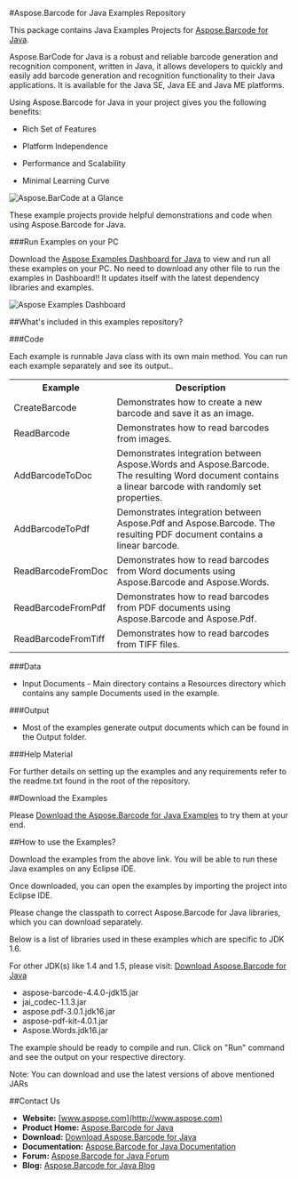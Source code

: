 #Aspose.Barcode for Java Examples Repository

This package contains Java Examples Projects for [Aspose.Barcode for Java](http://www.aspose.com/categories/java-components/aspose.barcode-for-java/default.aspx).

Aspose.BarCode for Java is a robust and reliable barcode generation and recognition component, written in Java, it allows developers to quickly and easily add barcode generation and recognition functionality to their Java applications. It is available for the Java SE, Java EE and Java ME platforms.

Using Aspose.Barcode for Java in your project gives you the following benefits:

+ Rich Set of Features

+ Platform Independence

+ Performance and Scalability

+ Minimal Learning Curve

![Aspose.BarCode at a Glance](http://www.aspose.com/Aspose.BarCode/Images/aspose.barcode-for-java.jpg "Aspose.BarCode at a Glance")

These example projects provide helpful demonstrations and code when using Aspose.Barcode for Java.

###Run Examples on your PC

Download the [Aspose Examples Dashboard for Java](http://www.aspose.com/community/files/72/java-components/aspose.total-for-java/category1426.aspx) to view and run all these examples on your PC. No need to download any other file to run the examples in Dashboard!! It updates itself with the latest dependency libraries and examples.

![Aspose Examples Dashboard](http://www.aspose.com/blogs/wp-content/uploads/2013/03/Java-Dashboard1.png "Aspose Examples Dashboard")

##What's included in this examples repository?

###Code

Each example is runnable Java class with its own main method. You can run each example separately and see its output..

<table>
  <tr><th>Example<th>Description</th></tr>
  <tr><td>CreateBarcode</td><td>Demonstrates how to create a new barcode and save it as an image.</td></tr>
  <tr><td>ReadBarcode</td><td>Demonstrates how to read barcodes from images.</td></tr>
  <tr><td>AddBarcodeToDoc</td><td>Demonstrates integration between Aspose.Words and Aspose.Barcode. The resulting Word document contains a linear barcode with randomly set properties.</td></tr>
  <tr><td>AddBarcodeToPdf</td><td>Demonstrates integration between Aspose.Pdf and Aspose.Barcode. The resulting PDF document contains a linear barcode.</td></tr>
  <tr><td>ReadBarcodeFromDoc</td><td>Demonstrates how to read barcodes from Word documents using Aspose.Barcode and Aspose.Words.</td></tr>
  <tr><td>ReadBarcodeFromPdf</td><td>Demonstrates how to read barcodes from PDF documents using Aspose.Barcode and Aspose.Pdf.</td></tr>
  <tr><td>ReadBarcodeFromTiff</td><td>Demonstrates how to read barcodes from TIFF files.</td></tr>
</table>

###Data

+ Input Documents - Main directory contains a Resources directory which contains any sample Documents used in the example.

###Output

+ Most of the examples generate output documents which can be found in the Output folder.


###Help Material

For further details on setting up the examples and any requirements refer to the readme.txt found in the root of the repository.


##Download the Examples

Please [Download the Aspose.Barcode for Java Examples](https://github.com/asposebarcode/Aspose_Barcode_Java/downloads) to try them at your end.


##How to use the Examples?

Download the examples from the above link. You will be able to run these Java examples on any Eclipse IDE.  

Once downloaded, you can open the examples by importing the project into Eclipse IDE. 

Please change the classpath to correct Aspose.Barcode for Java libraries, which you can download separately.

Below is a list of libraries used in these examples which are specific to JDK 1.6. 

For other JDK(s) like 1.4 and 1.5, please visit: [Download Aspose.Barcode for Java](http://www.aspose.com/community/files/72/java-components/aspose.barcode-for-java/default.aspx)

- aspose-barcode-4.4.0-jdk15.jar
- jai_codec-1.1.3.jar
- aspose.pdf-3.0.1.jdk16.jar
- aspose-pdf-kit-4.0.1.jar
- Aspose.Words.jdk16.jar

The example should be ready to compile and run. Click on "Run" command and see the output on your respective directory.

Note: You can download and use the latest versions of above mentioned JARs

##Contact Us

+ **Website:** [www.aspose.com](http://www.aspose.com)
+ **Product Home:** [Aspose.Barcode for Java](http://www.aspose.com/categories/java-components/aspose.barcode-for-java/default.aspx)
+ **Download:** [Download Aspose.Barcode for Java](http://www.aspose.com/community/files/72/java-components/aspose.barcode-for-java/default.aspx)
+ **Documentation:** [Aspose.Barcode for Java Documentation](http://www.aspose.com/documentation/java-components/aspose.barcode-for-java/index.html)
+ **Forum:** [Aspose.Barcode for Java Forum](http://www.aspose.com/community/forums/aspose.barcode-product-family/193/showforum.aspx)
+ **Blog:** [Aspose.Barcode for Java Blog](http://www.aspose.com/blogs/aspose-products/aspose-barcode-product-family.html)

